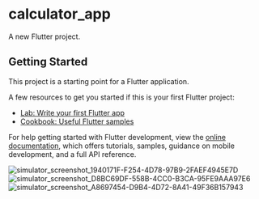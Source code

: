 # calculator_app

A new Flutter project.

## Getting Started

This project is a starting point for a Flutter application.

A few resources to get you started if this is your first Flutter project:

- [Lab: Write your first Flutter app](https://docs.flutter.dev/get-started/codelab)
- [Cookbook: Useful Flutter samples](https://docs.flutter.dev/cookbook)

For help getting started with Flutter development, view the
[online documentation](https://docs.flutter.dev/), which offers tutorials,
samples, guidance on mobile development, and a full API reference.


![simulator_screenshot_1940171F-F254-4D78-97B9-2FAEF4945E7D](https://github.com/user-attachments/assets/f59f3efb-579a-4da7-b365-1246a6d23565)
![simulator_screenshot_D8BC69DF-558B-4CC0-B3CA-95FE9AAA97E6](https://github.com/user-attachments/assets/a9dcaaba-ad47-4f3a-8e1e-7b7fa6709e18)
![simulator_screenshot_A8697454-D9B4-4D72-8A41-49F36B157943](https://github.com/user-attachments/assets/550014d0-f892-4ca4-beb8-e155afe3b46a)
